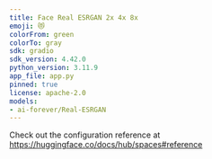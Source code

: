 ```yaml
---
title: Face Real ESRGAN 2x 4x 8x
emoji: 😻
colorFrom: green
colorTo: gray
sdk: gradio
sdk_version: 4.42.0
python_version: 3.11.9
app_file: app.py
pinned: true
license: apache-2.0
models:
- ai-forever/Real-ESRGAN
---
```


Check out the configuration reference at https://huggingface.co/docs/hub/spaces#reference